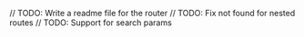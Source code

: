 // TODO: Write a readme file for the router
// TODO: Fix not found for nested routes
// TODO: Support for search params